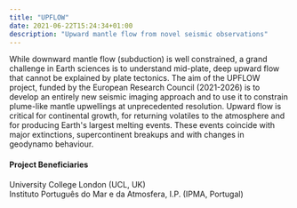 ```yaml
---
title: "UPFLOW"
date: 2021-06-22T15:24:34+01:00
description: "Upward mantle flow from novel seismic observations"
---
```


While downward mantle flow (subduction) is well constrained, a grand challenge in Earth sciences is to understand mid-plate, deep upward flow that cannot be explained by plate tectonics. The aim of the UPFLOW project, funded by the European Research Council (2021-2026) is to develop an entirely new seismic imaging approach and to use it to constrain plume-like mantle upwellings at unprecedented resolution. Upward flow is critical for continental growth, for returning volatiles to the atmosphere and for producing Earth's largest melting events. These events coincide with major extinctions, supercontinent breakups and with changes in geodynamo behaviour.  

#### Project Beneficiaries

University College London (UCL, UK)  
Instituto Português do Mar e da Atmosfera, I.P. (IPMA, Portugal)
